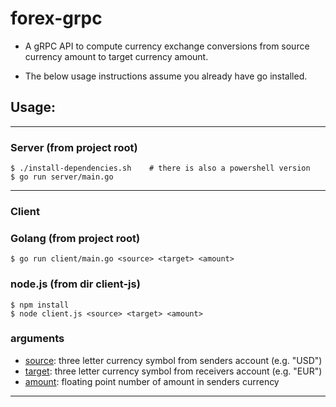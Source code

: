 # forex-grpc
* A gRPC API to compute currency exchange conversions from source currency amount to target currency amount.

* The below usage instructions assume you already have go installed.

## Usage:
---
### Server (from project root)
    $ ./install-dependencies.sh    # there is also a powershell version
    $ go run server/main.go
---
### Client
### Golang (from project root)
    $ go run client/main.go <source> <target> <amount>

### node.js (from dir client-js)
    $ npm install
    $ node client.js <source> <target> <amount>

### arguments
* <span style="text-decoration: underline">source</span>: three letter currency symbol from senders account (e.g. "USD")
* <span style="text-decoration: underline">target</span>: three letter currency symbol from receivers account (e.g. "EUR")
* <span style="text-decoration: underline">amount</span>: floating point number of amount in senders currency
---